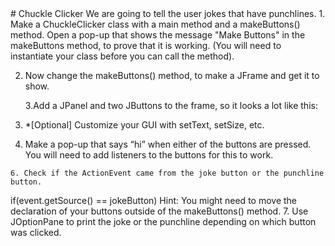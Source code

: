 
 <div id="moduleIndex">
  # Chuckle Clicker
  We are going to tell the user jokes that have punchlines.
  1. Make a ChuckleClicker class with a main method and a makeButtons() method. 
     Open a pop-up that shows the message "Make Buttons" in the makeButtons method, to prove that it is working.
     (You will need to instantiate your class before you can call the method). 


2. Now change the makeButtons() method, to make a JFrame and get it to show.


     3.Add a JPanel and two JButtons to the frame, so it looks a lot like this:




4. *[Optional] Customize your GUI with setText, setSize, etc.
  5. Make a pop-up that says “hi” when either of the buttons are pressed. You will need to add listeners to the buttons for this to work.

    6. Check if the ActionEvent came from the joke button or the punchline button.
  if(event.getSource() == jokeButton)
  Hint: You might need to move the declaration of your buttons outside of the makeButtons() method.
  7. Use JOptionPane to print the joke or the punchline depending on which button was clicked.
 </div>

